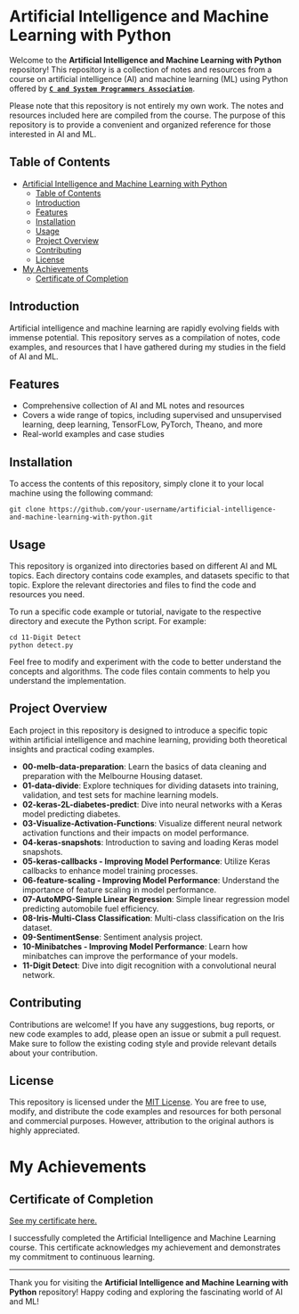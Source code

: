 # Artificial Intelligence and Machine Learning with Python

Welcome to the **Artificial Intelligence and Machine Learning with Python** repository! This repository is a collection of notes and resources from a course on artificial intelligence (AI) and machine learning (ML) using Python offered by [**`C and System Programmers Association`**](https://csystem.org/).

Please note that this repository is not entirely my own work. The notes and resources included here are compiled from the course. The purpose of this repository is to provide a convenient and organized reference for those interested in AI and ML.

## Table of Contents

- [Artificial Intelligence and Machine Learning with Python](#artificial-intelligence-and-machine-learning-with-python)
  - [Table of Contents](#table-of-contents)
  - [Introduction](#introduction)
  - [Features](#features)
  - [Installation](#installation)
  - [Usage](#usage)
  - [Project Overview](#project-overview)
  - [Contributing](#contributing)
  - [License](#license)
- [My Achievements](#my-achievements)
  - [Certificate of Completion](#certificate-of-completion)

## Introduction

Artificial intelligence and machine learning are rapidly evolving fields with immense potential. This repository serves as a compilation of notes, code examples, and resources that I have gathered during my studies in the field of AI and ML. 

## Features

- Comprehensive collection of AI and ML notes and resources
- Covers a wide range of topics, including supervised and unsupervised learning, deep learning, TensorFLow, PyTorch, Theano, and more
- Real-world examples and case studies

## Installation

To access the contents of this repository, simply clone it to your local machine using the following command:

```shell
git clone https://github.com/your-username/artificial-intelligence-and-machine-learning-with-python.git
```

## Usage

This repository is organized into directories based on different AI and ML topics. Each directory contains code examples, and datasets specific to that topic. Explore the relevant directories and files to find the code and resources you need.

To run a specific code example or tutorial, navigate to the respective directory and execute the Python script. For example:

```shell
cd 11-Digit Detect
python detect.py
```

Feel free to modify and experiment with the code to better understand the concepts and algorithms. The code files contain comments to help you understand the implementation.

## Project Overview
Each project in this repository is designed to introduce a specific topic within artificial intelligence and machine learning, providing both theoretical insights and practical coding examples.

- **00-melb-data-preparation**: Learn the basics of data cleaning and preparation with the Melbourne Housing dataset.
- **01-data-divide**: Explore techniques for dividing datasets into training, validation, and test sets for machine learning models.
- **02-keras-2L-diabetes-predict**: Dive into neural networks with a Keras model predicting diabetes.
- **03-Visualize-Activation-Functions**: Visualize different neural network activation functions and their impacts on model performance.
- **04-keras-snapshots**: Introduction to saving and loading Keras model snapshots.
- **05-keras-callbacks - Improving Model Performance**: Utilize Keras callbacks to enhance model training processes.
- **06-feature-scaling - Improving Model Performance**: Understand the importance of feature scaling in model performance.
- **07-AutoMPG-Simple Linear Regression**: Simple linear regression model predicting automobile fuel efficiency.
- **08-Iris-Multi-Class Classification**: Multi-class classification on the Iris dataset.
- **09-SentimentSense**: Sentiment analysis project.
- **10-Minibatches - Improving Model Performance**: Learn how minibatches can improve the performance of your models.
- **11-Digit Detect**: Dive into digit recognition with a convolutional neural network.


## Contributing

Contributions are welcome! If you have any suggestions, bug reports, or new code examples to add, please open an issue or submit a pull request. Make sure to follow the existing coding style and provide relevant details about your contribution.

## License

This repository is licensed under the [MIT License](LICENSE). You are free to use, modify, and distribute the code examples and resources for both personal and commercial purposes. However, attribution to the original authors is highly appreciated.

# My Achievements

## Certificate of Completion

[See my certificate here.](https://github.com/AlperHuseyn/artificial-intelligence-and-machine-learning-with-python/blob/main/certificate-of-completion.pdf)

I successfully completed the Artificial Intelligence and Machine Learning course. This certificate acknowledges my achievement and demonstrates my commitment to continuous learning.


---

Thank you for visiting the **Artificial Intelligence and Machine Learning with Python** repository! Happy coding and exploring the fascinating world of AI and ML!
